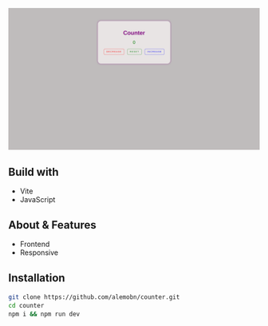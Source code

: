 ![Demo](docs/demo.png)

## Build with

- Vite
- JavaScript

## About & Features

- Frontend
- Responsive

## Installation

```bash
git clone https://github.com/alemobn/counter.git
cd counter
npm i && npm run dev
```